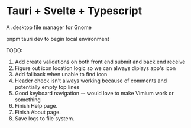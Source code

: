 # Tauri + Svelte + Typescript

A .desktop file manager for Gnome 

pnpm tauri dev to begin local environment

TODO:
1. Add create validations on both front end submit and back end receive
2. Figure out icon location logic so we can always diplays app's icon
3. Add fallback when unable to find icon
4. Header check isn't always working because of comments and potentially empty top lines
5. Good keyboard navigation -- would love to make Vimium work or something
6. Finish Help page.
7. Finish About page.
8. Save logs to file system.
